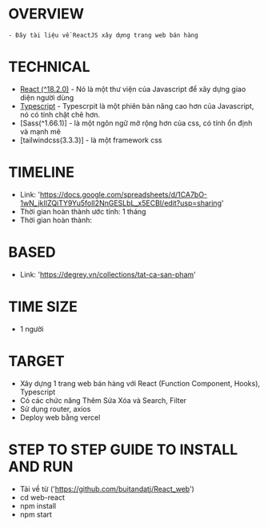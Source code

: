 # OVERVIEW

    - Đây tài liệu về ReactJS xây dựng trang web bán hàng

# TECHNICAL

- [React (^18.2.0)](https://reactjs.org/) - Nó là một thư viện của Javascript để xây dựng giao diện người dùng
- [Typescript](https://www.typescriptlang.org/) - Typescrpit là một phiên bản nâng cao hơn của Javascript, nó có tính chặt chẽ hơn.
- [Sass(^1.66.1)] - là một ngôn ngữ mở rộng hơn của css, có tính ổn định và mạnh mẽ
- [tailwindcss(3.3.3)] - là một framework css

# TIMELINE

- Link: 'https://docs.google.com/spreadsheets/d/1CA7bO-1wN_jkIIZQiTY9Yu5folI2NnGESLbL_x5ECBI/edit?usp=sharing'
- Thời gian hoàn thành ước tính: 1 tháng
- Thời gian hoàn thành:


# BASED
- Link: 'https://degrey.vn/collections/tat-ca-san-pham'
# TIME SIZE

- 1 người

# TARGET

- Xây dựng 1 trang web bán hàng với React (Function Component, Hooks), Typescript
- Có các chức năng Thêm Sửa Xóa và Search, Filter
- Sử dụng router, axios
- Deploy web bằng vercel

# STEP TO STEP GUIDE TO INSTALL AND RUN

- Tải về từ ('https://github.com/buitandatj/React_web')
- cd web-react
- npm install
- npm start
